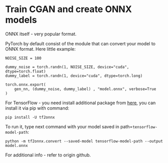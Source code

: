 # Train CGAN and create ONNX models
ONNX itself - very popular format.

PyTorch by default consist of the module that can convert your model to ONNX format.
Here little example:
```
NOISE_SIZE = 100

dummy_noise = torch.randn(1, NOISE_SIZE, device="cuda", dtype=torch.float)
dummy_label = torch.randn(1, device="cuda", dtype=torch.long)

torch.onnx.export(
    gen_nn, (dummy_noise, dummy_label) , "model.onnx", verbose=True
)
```

For TensorFlow - you need install additional package from [here](https://github.com/onnx/tensorflow-onnx), 
you can install it via pip with command:
```
pip install -U tf2onnx
```
To run it, type next command with your model saved in path=`tensorflow-model-path`:
```
python -m tf2onnx.convert --saved-model tensorflow-model-path --output model.onnx
```

For additional info - refer to origin github.